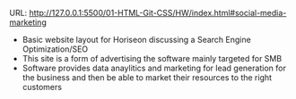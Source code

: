 URL: http://127.0.0.1:5500/01-HTML-Git-CSS/HW/index.html#social-media-marketing


- Basic website layout for Horiseon discussing a Search Engine Optimization/SEO 
- This site is a form of advertising the software mainly targeted for SMB
- Software provides data anaylitics and marketing for lead generation for the business and then be able to market their resources to the right customers